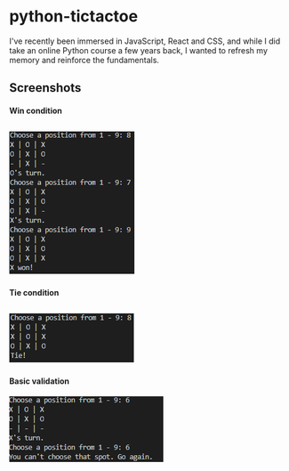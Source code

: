 # python-tictactoe

I've recently been immersed in JavaScript, React and CSS, and while I did take an online Python course a few years back, I wanted to refresh my memory and reinforce the fundamentals.

## Screenshots
#### Win condition  
  
![image](./assets/TTT1.png)
---
#### Tie condition 
   
![image](./assets/TTT2.png)
---
#### Basic validation 
   
![image](./assets/TTT3.png)
